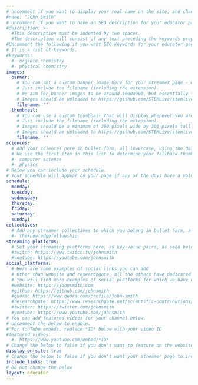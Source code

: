 ```yaml
---
# Uncomment if you want to display your real name on the site, and change the default name to yours
#name: "John Smith"
# Uncomment if you want to have an SEO description for your educator page.
#description: >-
  #This description must be indented by two spaces.
  #The description will consist of any text preceding the keywords property.
#Uncomment the following if you want SEO keywords for your educator page.
# It is a list of keywords.
#keywords:
  #- organic chemistry
  #- physical chemistry
images:
  banner:
    # You can set a custom banner image here for your streamer page - we have a fallback image otherwise.
    # Just include the filename (including the extension).
    # We aim for banner images to be around 1600x900, but essentially the banner image should be wider than it is tall, and should be a minimum of 100 to 200 pixels tall.
    # Images should be uploaded to https://github.com/STEMLive/stemlive.github.io/tree/master/assets/images/banners/educators
    filename: ""
  thumbnail:
    # You can use a custom thumbnail that will display whenever you are featured in a grid. Otherwise we have default images in place.
    # Just include the filename (including the extension).
    # Images should be a minimum of 300 pixels wide by 300 pixels tall
    # Images should be uploaded to https://github.com/STEMLive/stemlive.github.io/tree/master/assets/images/educators/thumbnails
    filename: ""
sciences:
  # Add your sciences here in bullet form, all lowercase, using the dash symbol to represent any spaces.
  # We use the first item in this list to determine your fallback thumbnail.
  #- computer-science
  #- physics
# Below you can include your schedule.
# Your schedule will appear on your page if any of the days have a value.
schedule:
  monday:
  tuesday:
  wednesday:
  thursday:
  friday:
  saturday:
  sunday:
collectives:
  # Add any streamer collectives to which you belong in bullet form, all lowercase.
  #- theknowledgefellowship
streaming_platforms:
  # Set your streaming platforms here, as key-value pairs, as seen below
  #twitch: https://www.twitch.tv/johnsmith
  #youtube: https://youtube.com/johnsmith
social_platforms:
  # Here are some examples of social links you can add
  # Other than website and researchgate, all the others have dedicated icons that will show on your front page
  # You will find more examples of social platforms for which we have dedicated icons on [this wiki page](https://github.com/STEMLive/stemlive.github.io/wiki/Social-platforms-we-support-(provide-dedicated-icons-for)) - please note that, for any social platforms you want to include, take the name within the pair of brackets
  #website: https://johnsmith.com
  #github: https://github.com/johnsmith
  #quora: https://www.quora.com/profile/john-smith
  #researchgate: https://www.researchgate.net/scientific-contributions/2150730752_John_Smith
  #twitter: https://twitter.com/johnsmith
  #youtube: https://www.youtube.com/johnsmith
# You can add featured videos for your channel below.
# Uncomment the below to enable.
# For YouTube embeds, replace *ID* below with your video ID
#featured_videos:
  #- https://www.youtube.com/embed/*ID*
# Change the below to false if you don't want to feature on the website
display_on_site: true
# Change the below to false if you don't want your streamer page to include links to your streaming platforms, collectives to which you belong, and any social platforms on which you have an account
include_links: true
# Do not change the below
layout: educator
---
```

